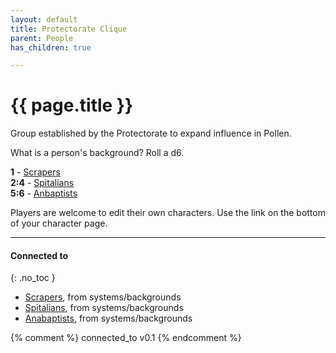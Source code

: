 ```yaml
---
layout: default
title: Protectorate Clique
parent: People
has_children: true

---
```


# {{ page.title }}

Group established by the Protectorate to expand influence in Pollen.

What is a person's background? Roll a d6.

**1** - [Scrapers](backgrounds/scrapers)  
**2:4** - [Spitalians](backgrounds/spitalians)  
**5:6** - [Anbaptists](backgrounds/anabaptists)  

Players are welcome to edit their own characters.
Use the link on the bottom of your character page.

---
#### Connected to
{: .no_toc }

<!-- QueryToSerialize: LIST without ID "["+ title + "](https://terra-campaigns.github.io/" + regexreplace(file.path, ".md", "") + ")" + ", from " + regexreplace(file.folder, "^[^\/]*\/", "") FROM ([[]]) OR outgoing([[]]) WHERE file.path != this.file.path SORT file.folder DESC -->
<!-- SerializedQuery: LIST without ID "["+ title + "](https://terra-campaigns.github.io/" + regexreplace(file.path, ".md", "") + ")" + ", from " + regexreplace(file.folder, "^[^\/]*\/", "") FROM ([[]]) OR outgoing([[]]) WHERE file.path != this.file.path SORT file.folder DESC -->
- [Scrapers](https://terra-campaigns.github.io/degenesis/systems/backgrounds/scrapers), from systems/backgrounds
- [Spitalians](https://terra-campaigns.github.io/degenesis/systems/backgrounds/spitalians), from systems/backgrounds
- [Anabaptists](https://terra-campaigns.github.io/degenesis/systems/backgrounds/anabaptists), from systems/backgrounds
<!-- SerializedQuery END -->


{% comment %}
connected_to v0.1
{% endcomment %}
